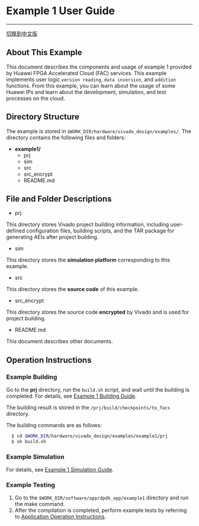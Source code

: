 # Example 1 User Guide

---

[切换到中文版](./README_CN.md)

## About This Example

This document describes the components and usage of example 1 provided by Huawei FPGA Accelerated Cloud (FAC) services. This example implements user logic `version reading`, `data inversion`, and `addition` functions. From this example, you can learn about the usage of some Huawei IPs and learn about the development, simulation, and test processes on the cloud.

## Directory Structure

The example is stored in `$WORK_DIR/hardware/vivado_design/examples/`. The directory contains the following files and folders:

- **example1/**
  - prj
  - sim
  - src
  - src_encrypt  
  - README.md 

## File and Folder Descriptions

- prj  

This directory stores Vivado project building information, including user-defined configuration files, building scripts, and the TAR package for generating AEIs after project building.

- sim  

This directory stores the **simulation platform** corresponding to this example.

- src  

This directory stores the **source code** of this example.

- src_encrypt  

This directory stores the source code **encrypted** by Vivado and is used for project building.

- README.md  

This document describes other documents.

## Operation Instructions

### Example Building

Go to the **prj** directory, run the `build.sh` script, and wait until the building is completed.
For details, see [Example 1 Building Guide](./prj/README.md).

The building result is stored in the `/prj/build/checkpoints/to_facs` directory.

The building commands are as follows:

```bash
  $ cd $WORK_DIR/hardware/vivado_design/examples/example1/prj
  $ sh build.sh
```

### Example Simulation

For details, see [Example 1 Simulation Guide](./sim/README.md).

### Example Testing

1. Go to the `$WORK_DIR/software/app/dpdk_app/example1` directory and run the make command.
2. After the compilation is completed, perform example tests by referring to [Application Operation Instructions](../../../../software/app/dpdk_app/README.md).

